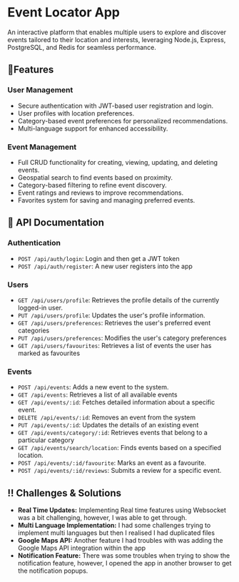# Event Locator App
An interactive platform that enables multiple users to explore and discover events tailored to their location and interests, leveraging Node.js, Express, PostgreSQL, and Redis for seamless performance.

## 🌟Features

### User Management
- Secure authentication with JWT-based user registration and login.
- User profiles with location preferences.
- Category-based event preferences for personalized recommendations.
- Multi-language support for enhanced accessibility.

### Event Management
- Full CRUD functionality for creating, viewing, updating, and deleting events.
- Geospatial search to find events based on proximity.
- Category-based filtering to refine event discovery.
- Event ratings and reviews to improve recommendations.
- Favorites system for saving and managing preferred events.

## 📑 API Documentation
### Authentication
- ```POST /api/auth/login```: Login and then get a JWT token
- ```POST /api/auth/register```: A new user registers into the app

### Users
- ```GET /api/users/profile```: Retrieves the profile details of the currently logged-in user.
- ```PUT /api/users/profile```: Updates the user's profile information.
- ```GET /api/users/preferences```: Retrieves the user's preferred event categories
- ```PUT /api/users/preferences```: Modifies the user's category preferences
- ```GET /api/users/favourites```: Retrieves a list of events the user has marked as favourites

### Events
- ```POST /api/events```: Adds a new event to the system.
- ```GET /api/events```: Retrieves a list of all available events
- ```GET /api/events/:id```: Fetches detailed information about a specific event.
- ```DELETE /api/events/:id```: Removes an event from the system
- ```PUT /api/events/:id```: Updates the details of an existing event
- ```GET /api/events/category/:id```: Retrieves events that belong to a particular category
- ```GET /api/events/search/location```: Finds events based on a specified location.
- ```POST /api/events/:id/favourite```: Marks an event as a favourite.
- ```POST /api/events/:id/reviews```: Submits a review for a specific event.

## ‼️ Challenges & Solutions
- **Real Time Updates:** Implementing Real time features using Websocket was a bit challenging, however, I was able to get through.
- **Multi Language Implementation:** I had some challenges trying to implement multi languages but then I realised I had duplicated files
- **Google Maps API:** Another feature I had troubles with was adding the Google Maps API integration within the app
- **Notification Feature:** There was some troubles when trying to show the notification feature, however, I opened the app in another browser to get the notification popups.
